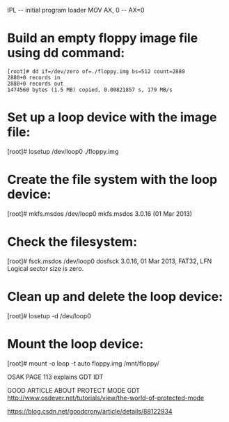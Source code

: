 
IPL             -- initial program loader
MOV AX, 0       -- AX=0

# Build an empty floppy image file using dd command:
```
[root]# dd if=/dev/zero of=./floppy.img bs=512 count=2880
2880+0 records in
2880+0 records out
1474560 bytes (1.5 MB) copied, 0.00821857 s, 179 MB/s
```
# Set up a loop device with the image file:

[root]# losetup /dev/loop0 ./floppy.img
# Create the file system with the loop device:

[root]# mkfs.msdos /dev/loop0
mkfs.msdos 3.0.16 (01 Mar 2013)
# Check the filesystem:

[root]# fsck.msdos /dev/loop0
dosfsck 3.0.16, 01 Mar 2013, FAT32, LFN
Logical sector size is zero.
# Clean up and delete the loop device:

[root]# losetup -d /dev/loop0 

# Mount the loop device:
[root]# mount -o loop -t auto floppy.img /mnt/floppy/


OSAK PAGE 113 explains GDT IDT

GOOD ARTICLE ABOUT PROTECT MODE GDT
http://www.osdever.net/tutorials/view/the-world-of-protected-mode

https://blog.csdn.net/goodcrony/article/details/88122934



